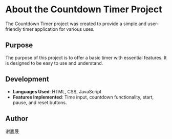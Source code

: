 # About the Countdown Timer Project

The Countdown Timer project was created to provide a simple and user-friendly timer application for various uses.

## Purpose

The purpose of this project is to offer a basic timer with essential features. It is designed to be easy to use and understand.

## Development

- **Languages Used**: HTML, CSS, JavaScript
- **Features Implemented**: Time input, countdown functionality, start, pause, and reset buttons.

## Author

谢嘉晟
